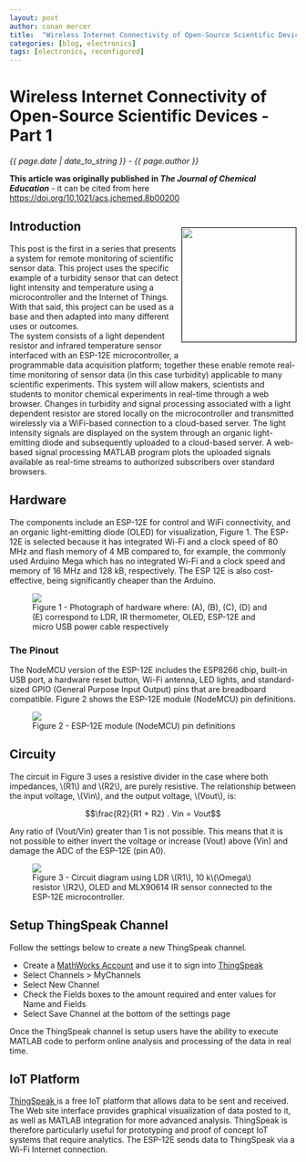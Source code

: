 ```yaml
---
layout: post
author: conan mercer
title:  "Wireless Internet Connectivity of Open-Source Scientific Devices - Part 1"
categories: [blog, electronics]
tags: [electronics, reconfigured]
---
```

<script src="https://polyfill.io/v3/polyfill.min.js?features=es6"></script>
<script id="MathJax-script" async
          src="https://cdn.jsdelivr.net/npm/mathjax@3/es5/tex-mml-chtml.js">
</script>

<div class="post-paragraph">
  <h1>Wireless Internet Connectivity of Open-Source Scientific Devices - Part 1</h1>
  <p><i>{{ page.date | date_to_string }} - {{ page.author }}</i></p>
  <b>This article was originally published in <i>The Journal of Chemical Education</i></b> - it can be cited from here <a href="https://doi.org/10.1021/acs.jchemed.8b00200" target="_blank">https://doi.org/10.1021/acs.jchemed.8b00200</a>  


<div>
    <p style="float: right;"><img src="{{site.baseurl}}/assets/minified/images/wireless/Abstract.png" height="200px" width="200px" border="1px"></p>
  <h2>Introduction</h2>
    <p>This post is the first in a series that presents a system for remote monitoring of scientific sensor data. This project uses the specific example of a turbidity sensor that can detect light intensity and temperature using a microcontroller and the Internet of Things. With that said, this project can be used as a base and then adapted into many different uses or outcomes. 
    <br>
    The system consists of a light dependent resistor and infrared temperature sensor interfaced with an ESP-12E microcontroller, a programmable data acquisition platform; together these enable remote real-time monitoring of sensor data (in this case turbidity) applicable to many scientific experiments. This system will allow makers, scientists and students to monitor chemical experiments in real-time through a web browser. Changes in turbidity and signal processing associated with a light dependent resistor are stored locally on the microcontroller and transmitted wirelessly via a WiFi-based connection to a cloud-based server. The light intensity signals are displayed on the system through an organic light-emitting diode and subsequently uploaded to a cloud-based server. A web-based signal processing MATLAB program plots the uploaded signals available as real-time streams to authorized subscribers over standard browsers.</p>
</div>

  <h2>Hardware</h2>
    <p>
    The components include an ESP-12E for control and WiFi connectivity, and an organic light-emitting diode (OLED) for visualization, Figure 1. The ESP-12E is selected because it has integrated Wi-Fi and a clock speed of 80 MHz and flash memory of 4 MB compared to, for example, the commonly used Arduino Mega which has no integrated Wi-Fi and a clock speed and memory of 16 MHz and 128 kB, respectively. The ESP 12E is also cost-effective, being significantly cheaper than the Arduino.
    </p>

  <figure>
  <img src="{{site.baseurl}}/assets/minified/images/wireless/Hardware.jpg">
  <figcaption>Figure 1 - Photograph of hardware where: (A), (B), (C), (D) and (E) correspond to LDR, IR thermometer, OLED, ESP-12E and micro USB power cable respectively </figcaption>
  </figure>

  <h3>The Pinout</h3>
  <p>
  The NodeMCU version of the ESP-12E includes the ESP8266 chip, built-in USB port, a hardware reset button, Wi-Fi antenna, LED lights, and standard-sized GPIO (General Purpose Input Output) pins that are breadboard compatible. Figure 2 shows the ESP-12E module (NodeMCU) pin definitions.
   </p>

  <figure>
  <img src="{{site.baseurl}}/assets/minified/images/wireless/ESP-12E.png">
  <figcaption>Figure 2 - ESP-12E module (NodeMCU) pin definitions </figcaption>
  </figure>

  <h2>Circuity</h2>
  <p>
  The circuit in Figure 3 uses a resistive divider in the case where both impedances, \(R1\) and \(R2\), are purely resistive.
  The relationship between the input voltage, \(Vin\), and the output voltage, \(Vout\), is:

  $$\frac{R2}{R1 + R2} . Vin = Vout$$

  Any ratio of \(Vout/Vin\) greater than 1 is not possible. This means that it is not possible to either invert the voltage or increase \(Vout\) above \(Vin\) and damage the ADC of the ESP-12E (pin A0).

  <figure>
  <img src="{{site.baseurl}}/assets/minified/images/wireless/Circuit.png">
  <figcaption>Figure 3 - Circuit diagram using LDR \(R1\), 10 k\(\Omega\) resistor \(R2\), OLED and MLX90614 IR sensor connected to the ESP-12E microcontroller.</figcaption>
  </figure>

  </p>
  
  <h2>Setup ThingSpeak Channel</h2>
  <p>
  Follow the settings below to create a new ThingSpeak channel.

  <ul>
  <li>Create a <a href="https://uk.mathworks.com/mwaccount/register" target="_blank">MathWorks Account</a> and use it to sign into <a href="https://thingspeak.com/" target="_blank">ThingSpeak</a></li>
  <li>Select Channels > MyChannels</li>
  <li>Select New Channel</li>
  <li>Check the Fields boxes to the amount required and enter values for Name and Fields</li>
  <li>Select Save Channel at the bottom of the settings page</li>
  </ul> 

  Once the ThingSpeak channel is setup users have the ability to execute MATLAB code to perform online analysis and processing of the data in real time.
  </p>

<h2>IoT Platform</h2>
  <p><a href="https://thingspeak.com/" target="_blank">ThingSpeak </a> is a free IoT platform that allows data to be sent and received. The Web site interface provides graphical visualization of data posted to it, as well as MATLAB integration for more advanced analysis. ThingSpeak is therefore particularly useful for prototyping and proof of concept IoT systems that require analytics. The ESP-12E sends data to ThingSpeak via a Wi-Fi Internet connection.
  <p>
  
  